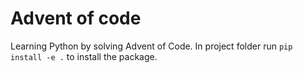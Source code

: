 # Advent of code
Learning Python by solving Advent of Code. In project folder run `pip install -e .` to install the package.
